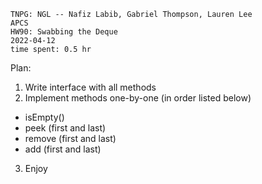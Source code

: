 ```
TNPG: NGL -- Nafiz Labib, Gabriel Thompson, Lauren Lee
APCS
HW90: Swabbing the Deque
2022-04-12
time spent: 0.5 hr
```
Plan:
1) Write interface with all methods
2) Implement methods one-by-one (in order listed below)
  - isEmpty()
  - peek (first and last)
  - remove (first and last)
  - add (first and last)
3) Enjoy
